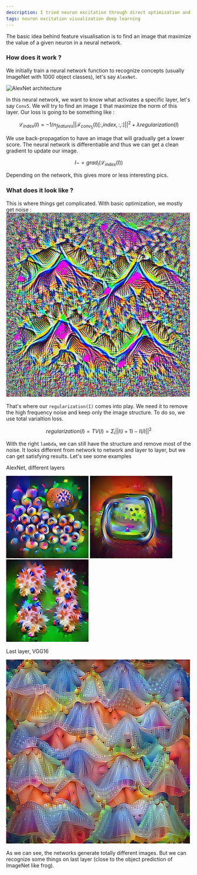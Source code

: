 ```yaml
---
description: I tried neuron excitation through direct optimization and it gives great visualizations !
tags: neuron excitation visualization deep learning
---
```


The basic idea behind feature visualisation is to find an image that maximize the value of a given neuron in a neural network.

### How does it work ? 

We initially train a neural network function to recognize concepts (usually ImageNet with 1000 object classes), let's say `AlexNet`.

![AlexNet architecture](https://res.mdpi.com/remotesensing/remotesensing-09-00848/article_deploy/html/images/remotesensing-09-00848-g001.png)

In this neural network, we want to know what activates a specific layer, let's say `Conv5`. We will try to find an image `I` that maximize the norm of this layer.
Our loss is going to be something like : 

$$ \mathcal{L}_{index}(I) = -  1/n_{features} || \mathcal{F}_{conv_5}(I)[:, index, :, :] ||^{2} + \lambda  regularization(I) $$

We use back-propagation to have an image that will gradually get a lower score.
The neural network is differentiable and thus we can get a clean gradient to update our image.

$$ I -= grad_I(\mathcal{L}_{index}(I)) $$

Depending on the network, this gives more or less interesting pics.


### What does it look like ?

This is where things get complicated. With basic optimization, we mostly get noise : 
![AlexNet Conv5 noise](/assets/images/alexnet_noise.jpg)


That's where our `regularization(I)` comes into play. We need it to remove the high frequency noise and keep only the image structure. To do so, we use total varialtion loss.

$$ regularization(I) = TV(I) = \Sigma_i ||I(i+1) - I(i)||^2 $$

With the right `lambda`, we can still have the structure and remove most of the noise.
It looks different from network to network and layer to layer, but we can get satisfying results.
Let's see some examples


AlexNet, different layers


![AlexNet Conv5 layer 100](https://raw.githubusercontent.com/AdMoR/neural-styles/master/images/LayerExcitationLoss_alexnet_1_15_2048_0.0005.jpg)
![AlexNet FC3 neuron 100](https://raw.githubusercontent.com/AdMoR/neural-styles/master/images/LayerExcitationLoss_alexnet_1_18_2048_0.0005.jpg)
![AlexNet ](https://raw.githubusercontent.com/AdMoR/neural-styles/master/images/LayerExcitationLoss_alexnet_1_34_2048_0.0005.jpg)

Last layer, VGG16


![VGG16 FC3 neuron 100](https://raw.githubusercontent.com/AdMoR/neural-styles/master/images/LayerExcitationLoss_vgg16_-1_4_2048_0.1_0.0005.jpg)


As we can see, the networks generate totally different images. But we can recognize some things on last layer (close to the object prediction of ImageNet like frog).



